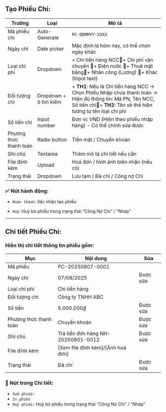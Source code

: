 ## **Tạo Phiếu Chi:**

| Trường | Loại | Mô tả |
| ----- | ----- | ----- |
| Mã phiếu chi | Auto-Generate | `PC-DDMMYY-XXXX` |
| Ngày chi | Date picker | Mặc định là hôm nay, có thể chọn ngày khác |
| Loại chi phí | Dropdown | \+ Chi tiền hàng NCC\+ Chi phí vận chuyển \+ Điện nước \+ Thuê mặt bằng\+ Nhân công (Lương) \+ Khác (Input text) |
| Đối tượng chi | Dropdown \+ ô tìm kiếm | \+ **TH1**: Nếu là Chi tiền hàng NCC → Chọn Phiếu Nhập chưa thanh toán → Hiện đủ thông tin: Mã PN, Tên NCC, Số tiền chi\+ **TH2:** Tên sẽ thể hiện tương tự tên loại chi phí |
| Số tiền chi | Input number | Đơn vị: VND (Hiện theo phiếu nhập hàng) \- Có thể chỉnh sửa được |
| Phương thức thanh toán | Radio button | Tiền mặt / Chuyển khoản |
| Ghi chú | Textarea | Thêm mô tả chi tiết nếu cần |
| File đính kèm | Upload | Hoá đơn / hình ảnh biên nhận (nếu có) |
| Trạng thái | Dropdown | Lưu tạm / Đã chi / Công nợ Chi |

### **✅ Nút hành động:**

* `Hoàn thành`: Xác nhận tạo phiếu

* `Huỷ`: Huỷ bỏ phiếu trong trạng thái “Công Nợ Chi” / “Nháp”

---

## **Chi tiết Phiếu Chi:**

### **Hiển thị chi tiết thông tin phiếu gồm:**

| Mục | Nội dung | Sửa |
| ----- | ----- | ----- |
| Mã phiếu | PC-20250807-0001 |  |
| Ngày chi | 07/08/2025 | Được sửa |
| Loại chi phí | Chi tiền hàng |  |
| Đối tượng chi | Công ty TNHH ABC |  |
| Số tiền | 5.000.000₫ | Được sửa |
| Phương thức thanh toán | Chuyển khoản | Được sửa |
| Ghi chú | Trả tiền đơn hàng NH-20250801-0012 | Được sửa |
| File đính kèm | \[Xem file đính kèm\]/\[Ảnh hoá đơn\] |  |
| Trạng thái | Đã chi | Được sửa |

### **🔘 Nút trong Chi tiết:**

* `Sửa phiếu:`    
* `In phiếu`  
* `Huỷ phiếu:`  Huỷ bỏ phiếu trong trạng thái “Công Nợ Chi” / “Nháp”


